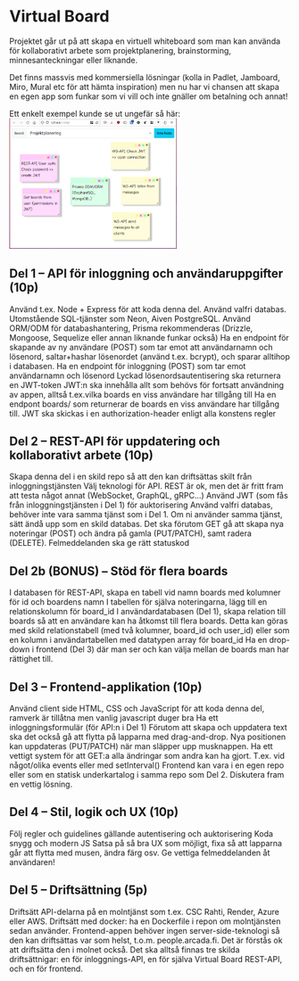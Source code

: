 # Virtual Board

Projektet går ut på att skapa en virtuell whiteboard som man kan använda för kollaborativt arbete som projektplanering, brainstorming, minnesanteckningar eller liknande.

Det finns massvis med kommersiella lösningar (kolla in Padlet, Jamboard, Miro, Mural etc för att hämta inspiration) men nu har vi chansen att skapa en egen app som funkar som vi vill och inte gnäller om betalning och annat!

Ett enkelt exempel kunde se ut ungefär så här: <img src="/assets/images/uppgift.png" width="300">

## Del 1 – API för inloggning och användaruppgifter (10p)

Använd t.ex. Node + Express för att koda denna del.
Använd valfri databas. Utomstående SQL-tjänster som Neon, Aiven PostgreSQL.
Använd ORM/ODM för databashantering, Prisma rekommenderas (Drizzle, Mongoose, Sequelize eller annan liknande funkar också)
Ha en endpoint för skapande av ny användare (POST) som tar emot att användarnamn och lösenord, saltar+hashar lösenordet (använd t.ex. bcrypt), och sparar alltihop i databasen.
Ha en endpoint för inloggning (POST) som tar emot användarnamn och lösenord
Lyckad lösenordsautentisering ska returnera en JWT-token
JWT:n ska innehålla allt som behövs för fortsatt användning av appen, alltså t.ex.vilka boards en viss användare har tillgång till
Ha en endpont boards/ som returnerar de boards en viss användare har tillgång till.
JWT ska skickas i en authorization-header enligt alla konstens regler
 

## Del 2 – REST-API för uppdatering och kollaborativt arbete (10p)

Skapa denna del i en skild repo så att den kan driftsättas skilt från inloggningstjänsten
Välj teknologi för API. REST är ok, men det är fritt fram att testa något annat (WebSocket, GraphQL, gRPC...)
Använd JWT (som fås från inloggningstjänsten i Del 1) för auktorisering
Använd valfri databas, behöver inte vara samma tjänst som i Del 1. Om ni använder samma tjänst, sätt ändå upp som en skild databas.
Det ska förutom GET gå att skapa nya noteringar  (POST) och ändra på gamla (PUT/PATCH), samt radera (DELETE). 
Felmeddelanden ska ge rätt statuskod
 

## Del 2b (BONUS) – Stöd för flera boards

I databasen för REST-API, skapa en tabell vid namn boards med kolumner för id och boardens namn
I tabellen för själva noteringarna, lägg till en relationskolumn för board_id 
I användardatabasen (Del 1), skapa relation till boards så att en användare kan ha åtkomst till flera boards. Detta kan göras med skild relationstabell (med två kolumner, board_id och user_id) eller som en kolumn i användartabellen med datatypen array för board_id
Ha en drop-down i frontend (Del 3) där man ser och kan välja mellan de boards man har rättighet till.
 

## Del 3 – Frontend-applikation (10p)

Använd client side HTML, CSS och JavaScript för att koda denna del, ramverk är tillåtna men vanlig javascript duger bra
Ha ett inloggningsformulär (för API:n i Del 1)
Förutom att skapa och uppdatera text ska det också gå att flytta på lapparna med drag-and-drop. Nya positionen kan uppdateras (PUT/PATCH) när man släpper upp musknappen.
Ha ett vettigt system för att GET:a alla ändringar som andra kan ha gjort. T.ex. vid något/olika events eller med setInterval()
Frontend kan vara i en egen repo eller som en statisk underkartalog i samma repo som Del 2. Diskutera fram en vettig lösning.

## Del 4 – Stil, logik och UX (10p)

Följ regler och guidelines gällande autentisering och auktorisering
Koda snygg och modern JS
Satsa på så bra UX som möjligt, fixa så att lapparna går att flytta med musen, ändra färg osv.
Ge vettiga felmeddelanden åt användaren!

## Del 5 – Driftsättning (5p)

Driftsätt API-delarna på en molntjänst som t.ex. CSC Rahti, Render, Azure eller AWS.
Driftsätt med docker: ha en Dockerfile i repon om molntjänsten sedan använder.
Frontend-appen behöver ingen server-side-teknologi så den kan driftsättas var som helst, t.o.m. people.arcada.fi. Det är förstås ok att driftsätta den i molnet också.
Det ska alltså finnas tre skilda driftsättnigar: en för inloggnings-API, en för själva Virtual Board REST-API, och en för frontend.